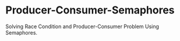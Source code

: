 # Producer-Consumer-Semaphores
Solving Race Condition and Producer-Consumer Problem Using Semaphores.
